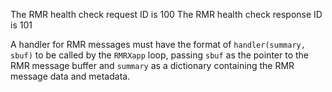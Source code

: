 The RMR health check request ID is 100
The RMR health check response ID is 101

A handler for RMR messages must have the format of `handler(summary, sbuf)` to be called by the `RMRXapp` loop, passing `sbuf` as the pointer to the RMR message buffer and `summary` as a dictionary containing the RMR message data and metadata.